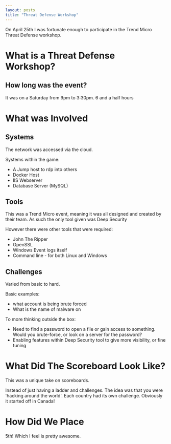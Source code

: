 ```yaml
---
layout: posts
title: "Threat Defense Workshop"
---
```


On April 25th I was fortunate enough to participate in the Trend Micro Threat Defense workshop. 

# What is a Threat Defense Workshop?

## How long was the event?
It was on a Saturday from 9pm to 3:30pm.
6 and a half hours

# What was Involved

## Systems
The network was accessed via the cloud.  
  
Systems within the game:
* A Jump host to rdp into others
* Docker Host
* IIS Webserver
* Database Server (MySQL)

## Tools
This was a Trend Micro event, meaning it was all designed and created by their team. As such the only tool given was Deep Security <LINK HERE>

However there were other tools that were required:
* John The Ripper
* OpenSSL
* Windows Event logs itself
* Command line - for both Linux and Windows

## Challenges
Varied from basic to hard.

Basic examples:  
* what account is being brute forced
* What is the name of <xyz> malware on <xyz host>

To more thinking outside the box:  
* Need to find a password to open a file or gain access to something. Would you brute-force, or look on a server for the password?
* Enabling features within Deep Security tool to give more visibility, or fine tuning


# What Did The Scoreboard Look Like?
This was a unique take on scoreboards.  
  
Instead of just having a ladder and challenges. The idea was that you were 'hacking around the world'. Each country had its own challenge. Obviously it started off in Canada!
<add images>

# How Did We Place
5th! Which I feel is pretty awesome.

<add images>


